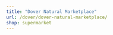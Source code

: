 ```yaml
---
title: "Dover Natural Marketplace"
url: /dover/dover-natural-marketplace/
shop: supermarket
---
```

